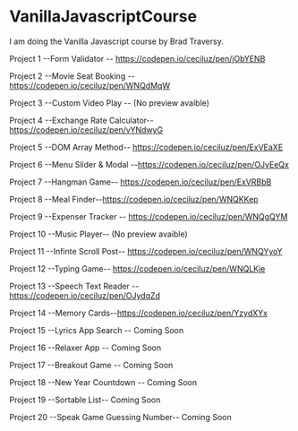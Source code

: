 # VanillaJavascriptCourse

I am doing the Vanilla Javascript course by Brad Traversy.

Project 1  --Form Validator -- https://codepen.io/ceciluz/pen/jObYENB 

Project 2  --Movie Seat Booking --https://codepen.io/ceciluz/pen/WNQdMqW

Project 3  --Custom Video Play -- (No preview avaible)

Project 4  --Exchange Rate Calculator-- https://codepen.io/ceciluz/pen/vYNdwyG

Project 5  --DOM Array Method-- https://codepen.io/ceciluz/pen/ExVEaXE

Project 6  --Menu Slider & Modal --https://codepen.io/ceciluz/pen/OJyEeQx

Project 7  --Hangman Game-- https://codepen.io/ceciluz/pen/ExVRBbB

Project 8  --Meal Finder--https://codepen.io/ceciluz/pen/WNQKKep

Project 9  --Expenser Tracker -- https://codepen.io/ceciluz/pen/WNQgQYM

Project 10 --Music Player-- (No preview avaible)

Project 11 --Infinte Scroll Post-- https://codepen.io/ceciluz/pen/WNQYyoY

Project 12 --Typing Game-- https://codepen.io/ceciluz/pen/WNQLKje

Project 13 --Speech Text Reader -- https://codepen.io/ceciluz/pen/OJydqZd

Project 14 --Memory Cards--https://codepen.io/ceciluz/pen/YzydXYx 

Project 15 --Lyrics App Search -- Coming Soon

Project 16 --Relaxer App -- Coming Soon

Project 17 --Breakout Game -- Coming Soon

Project 18 --New Year Countdown -- Coming Soon 

Project 19 --Sortable List-- Coming Soon

Project 20 --Speak Game Guessing Number-- Coming Soon
